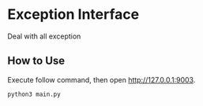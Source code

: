 # Exception Interface

Deal with all exception

## How to Use

Execute follow command, then open http://127.0.0.1:9003.

    python3 main.py


